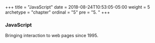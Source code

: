 +++
title = "JavaScript"
date = 2018-08-24T10:53:05-05:00
weight = 5
archetype = "chapter"
ordinal = "5"
pre = "5. "
+++

### JavaScript

Bringing interaction to web pages since 1995.
